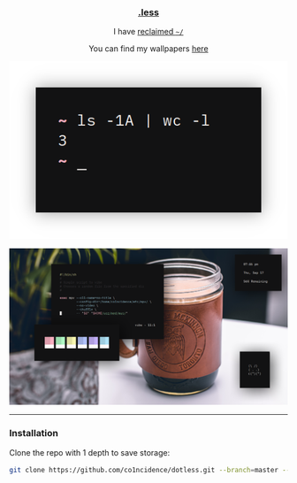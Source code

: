<h3 align="center"><a href="https://co1ncidence.github.io/rices/">.less</a></h3>
<p align="center">I have <a href="https://github.com/vizs/declutter-home">reclaimed <code>~/</code></a></p>
<p align="center">You can find my wallpapers <a href="https://postimg.cc/gallery/MxW3J1t">here</a></p>

<p align="center"

![img](scr/home.png)

</p>

<p align="center"

![img](scr/comfyaf.png)

</p>

<hr />

### Installation

Clone the repo with 1 depth to save storage:
```sh
git clone https://github.com/co1ncidence/dotless.git --branch=master --depth 1
```

